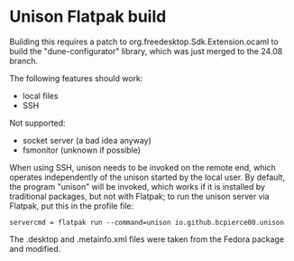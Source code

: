 
# Unison Flatpak build

Building this requires a patch to org.freedesktop.Sdk.Extension.ocaml to build
the "dune-configurator" library, which was just merged to the 24.08 branch.

The following features should work:
- local files
- SSH

Not supported:
- socket server (a bad idea anyway)
- fsmonitor (unknown if possible)

When using SSH, unison needs to be invoked on the remote end, which operates
independently of the unison started by the local user. By default, the
program "unison" will be invoked, which works if it is installed by
traditional packages, but not with Flatpak; to run the unison server via
Flatpak, put this in the profile file:

```
servercmd = flatpak run --command=unison io.github.bcpierce00.unison
```

The .desktop and .metainfo.xml files were taken from the Fedora package and
modified.

